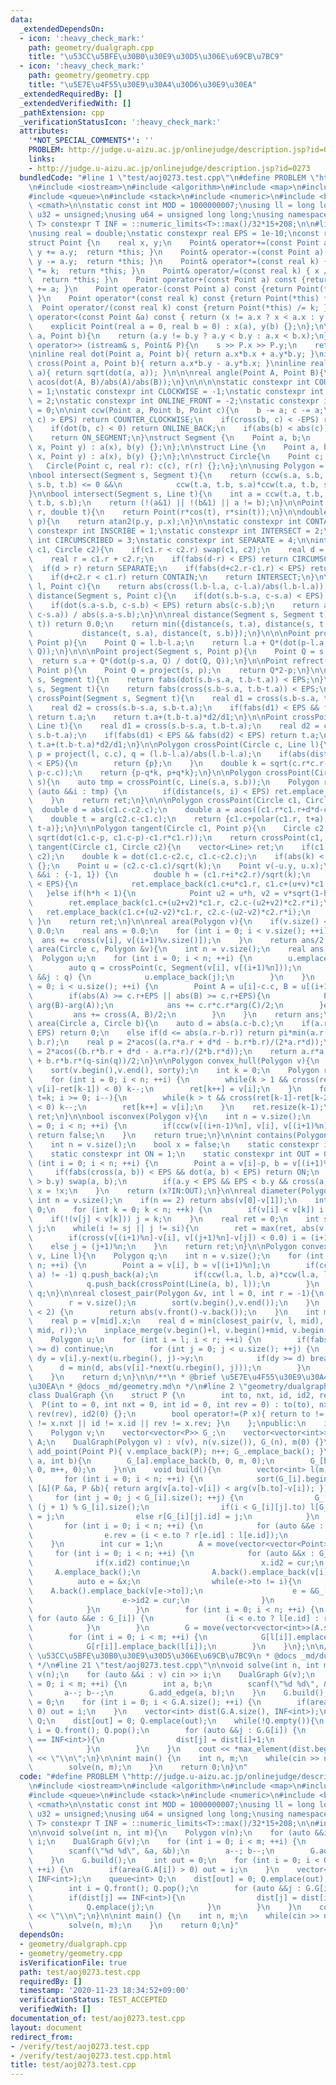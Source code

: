```yaml
---
data:
  _extendedDependsOn:
  - icon: ':heavy_check_mark:'
    path: geometry/dualgraph.cpp
    title: "\u53CC\u5BFE\u30B0\u30E9\u30D5\u306E\u69CB\u7BC9"
  - icon: ':heavy_check_mark:'
    path: geometry/geometry.cpp
    title: "\u5E7E\u4F55\u30E9\u30A4\u30D6\u30E9\u30EA"
  _extendedRequiredBy: []
  _extendedVerifiedWith: []
  _pathExtension: cpp
  _verificationStatusIcon: ':heavy_check_mark:'
  attributes:
    '*NOT_SPECIAL_COMMENTS*': ''
    PROBLEM: http://judge.u-aizu.ac.jp/onlinejudge/description.jsp?id=0273
    links:
    - http://judge.u-aizu.ac.jp/onlinejudge/description.jsp?id=0273
  bundledCode: "#line 1 \"test/aoj0273.test.cpp\"\n#define PROBLEM \"http://judge.u-aizu.ac.jp/onlinejudge/description.jsp?id=0273\"\
    \n#include <iostream>\n#include <algorithm>\n#include <map>\n#include <set>\n\
    #include <queue>\n#include <stack>\n#include <numeric>\n#include <bitset>\n#include\
    \ <cmath>\n\nstatic const int MOD = 1000000007;\nusing ll = long long;\nusing\
    \ u32 = unsigned;\nusing u64 = unsigned long long;\nusing namespace std;\n\ntemplate<class\
    \ T> constexpr T INF = ::numeric_limits<T>::max()/32*15+208;\n\n#line 1 \"geometry/geometry.cpp\"\
    \nusing real = double;\nstatic constexpr real EPS = 1e-10;\nconst real pi = acos(-1);\n\
    struct Point {\n    real x, y;\n    Point& operator+=(const Point a) { x += a.x;\
    \ y += a.y;  return *this; }\n    Point& operator-=(const Point a) { x -= a.x;\
    \ y -= a.y;  return *this; }\n    Point& operator*=(const real k) { x *= k; y\
    \ *= k;  return *this; }\n    Point& operator/=(const real k) { x /= k; y /= k;\
    \  return *this; }\n    Point operator+(const Point a) const {return Point(*this)\
    \ += a; }\n    Point operator-(const Point a) const {return Point(*this) -= a;\
    \ }\n    Point operator*(const real k) const {return Point(*this) *= k; }\n  \
    \  Point operator/(const real k) const {return Point(*this) /= k; }\n    bool\
    \ operator<(const Point &a) const { return (x != a.x ? x < a.x : y < a.y); }\n\
    \    explicit Point(real a = 0, real b = 0) : x(a), y(b) {};\n};\n\nbool sorty(Point\
    \ a, Point b){\n    return (a.y != b.y ? a.y < b.y : a.x < b.x);\n}\n\nistream&\
    \ operator>> (istream& s, Point& P){\n    s >> P.x >> P.y;\n    return s;\n}\n\
    \ninline real dot(Point a, Point b){ return a.x*b.x + a.y*b.y; }\ninline real\
    \ cross(Point a, Point b){ return a.x*b.y - a.y*b.x; }\ninline real abs(Point\
    \ a){ return sqrt(dot(a, a)); }\n\n\nreal angle(Point A, Point B){\n    return\
    \ acos(dot(A, B)/abs(A)/abs(B));\n}\n\n\n\nstatic constexpr int COUNTER_CLOCKWISE\
    \ = 1;\nstatic constexpr int CLOCKWISE = -1;\nstatic constexpr int ONLINE_BACK\
    \ = 2;\nstatic constexpr int ONLINE_FRONT = -2;\nstatic constexpr int ON_SEGMENT\
    \ = 0;\n\nint ccw(Point a, Point b, Point c){\n    b -= a; c -= a;\n    if(cross(b,\
    \ c) > EPS) return COUNTER_CLOCKWISE;\n    if(cross(b, c) < -EPS) return CLOCKWISE;\n\
    \    if(dot(b, c) < 0) return ONLINE_BACK;\n    if(abs(b) < abs(c)) return ONLINE_FRONT;\n\
    \    return ON_SEGMENT;\n}\nstruct Segment {\n    Point a, b;\n    Segment(Point\
    \ x, Point y) : a(x), b(y) {};\n};\n\nstruct Line {\n    Point a, b;\n    Line(Point\
    \ x, Point y) : a(x), b(y) {};\n};\n\nstruct Circle{\n    Point c; real r;\n \
    \   Circle(Point c, real r): c(c), r(r) {};\n};\n\nusing Polygon = vector<Point>;\n\
    \nbool intersect(Segment s, Segment t){\n    return (ccw(s.a, s.b, t.a)*ccw(s.a,\
    \ s.b, t.b) <= 0 &&\n            ccw(t.a, t.b, s.a)*ccw(t.a, t.b, s.b) <= 0);\n\
    }\n\nbool intersect(Segment s, Line t){\n    int a = ccw(t.a, t.b, s.a), b = ccw(t.a,\
    \ t.b, s.b);\n    return (!(a&1) || !(b&1) || a != b);\n}\n\nPoint polar(double\
    \ r, double t){\n    return Point(r*cos(t), r*sin(t));\n}\n\ndouble arg(Point\
    \ p){\n    return atan2(p.y, p.x);\n}\n\nstatic constexpr int CONTAIN = 0;\nstatic\
    \ constexpr int INSCRIBE = 1;\nstatic constexpr int INTERSECT = 2;\nstatic constexpr\
    \ int CIRCUMSCRIBED = 3;\nstatic constexpr int SEPARATE = 4;\n\nint intersect(Circle\
    \ c1, Circle c2){\n    if(c1.r < c2.r) swap(c1, c2);\n    real d = abs(c1.c-c2.c);\n\
    \    real r = c1.r + c2.r;\n    if(fabs(d-r) < EPS) return CIRCUMSCRIBED;\n  \
    \  if(d > r) return SEPARATE;\n    if(fabs(d+c2.r-c1.r) < EPS) return INSCRIBE;\n\
    \    if(d+c2.r < c1.r) return CONTAIN;\n    return INTERSECT;\n}\n\nreal distance(Line\
    \ l, Point c){\n    return abs(cross(l.b-l.a, c-l.a)/abs(l.b-l.a));\n}\n\n\nreal\
    \ distance(Segment s, Point c){\n    if(dot(s.b-s.a, c-s.a) < EPS) return abs(c-s.a);\n\
    \    if(dot(s.a-s.b, c-s.b) < EPS) return abs(c-s.b);\n    return abs(cross(s.b-s.a,\
    \ c-s.a)) / abs(s.a-s.b);\n}\n\nreal distance(Segment s, Segment t){\n    if(intersect(s,\
    \ t)) return 0.0;\n    return min({distance(s, t.a), distance(s, t.b),\n     \
    \           distance(t, s.a), distance(t, s.b)});\n}\n\n\nPoint project(Line l,\
    \ Point p){\n    Point Q = l.b-l.a;\n    return l.a + Q*(dot(p-l.a, Q) / dot(Q,\
    \ Q));\n}\n\n\nPoint project(Segment s, Point p){\n    Point Q = s.b-s.a;\n  \
    \  return s.a + Q*(dot(p-s.a, Q) / dot(Q, Q));\n}\n\nPoint refrect(Segment s,\
    \ Point p){\n    Point Q = project(s, p);\n    return Q*2-p;\n}\n\nbool isOrthogonal(Segment\
    \ s, Segment t){\n    return fabs(dot(s.b-s.a, t.b-t.a)) < EPS;\n}\n\nbool isparallel(Segment\
    \ s, Segment t){\n    return fabs(cross(s.b-s.a, t.b-t.a)) < EPS;\n}\n\n\nPoint\
    \ crossPoint(Segment s, Segment t){\n    real d1 = cross(s.b-s.a, t.b-t.a);\n\
    \    real d2 = cross(s.b-s.a, s.b-t.a);\n    if(fabs(d1) < EPS && fabs(d2) < EPS)\
    \ return t.a;\n    return t.a+(t.b-t.a)*d2/d1;\n}\n\nPoint crossPoint(Line s,\
    \ Line t){\n    real d1 = cross(s.b-s.a, t.b-t.a);\n    real d2 = cross(s.b-s.a,\
    \ s.b-t.a);\n    if(fabs(d1) < EPS && fabs(d2) < EPS) return t.a;\n    return\
    \ t.a+(t.b-t.a)*d2/d1;\n}\n\nPolygon crossPoint(Circle c, Line l){\n    Point\
    \ p = project(l, c.c), q = (l.b-l.a)/abs(l.b-l.a);\n    if(abs(distance(l, c.c)-c.r)\
    \ < EPS){\n        return {p};\n    }\n    double k = sqrt(c.r*c.r-dot(p-c.c,\
    \ p-c.c));\n    return {p-q*k, p+q*k};\n}\n\nPolygon crossPoint(Circle c, Segment\
    \ s){\n    auto tmp = crossPoint(c, Line(s.a, s.b));\n    Polygon ret;\n    for\
    \ (auto &&i : tmp) {\n        if(distance(s, i) < EPS) ret.emplace_back(i);\n\
    \    }\n    return ret;\n}\n\n\nPolygon crossPoint(Circle c1, Circle c2){\n  \
    \  double d = abs(c1.c-c2.c);\n    double a = acos((c1.r*c1.r+d*d-c2.r*c2.r)/(2*c1.r*d));\n\
    \    double t = arg(c2.c-c1.c);\n    return {c1.c+polar(c1.r, t+a), c1.c+polar(c1.r,\
    \ t-a)};\n}\n\nPolygon tangent(Circle c1, Point p){\n    Circle c2 = Circle(p,\
    \ sqrt(dot(c1.c-p, c1.c-p)-c1.r*c1.r));\n    return crossPoint(c1, c2);\n}\nvector<Line>\
    \ tangent(Circle c1, Circle c2){\n    vector<Line> ret;\n    if(c1.r < c2.r) swap(c1,\
    \ c2);\n    double k = dot(c1.c-c2.c, c1.c-c2.c);\n    if(abs(k) < EPS) return\
    \ {};\n    Point u = (c2.c-c1.c)/sqrt(k);\n    Point v(-u.y, u.x);\n    for (auto\
    \ &&i : {-1, 1}) {\n        double h = (c1.r+i*c2.r)/sqrt(k);\n        if(abs(h*h-1)\
    \ < EPS){\n            ret.emplace_back(c1.c+u*c1.r, c1.c+(u+v)*c1.r);\n     \
    \   }else if(h*h < 1){\n            Point u2 = u*h, v2 = v*sqrt(1-h*h);\n    \
    \        ret.emplace_back(c1.c+(u2+v2)*c1.r, c2.c-(u2+v2)*c2.r*i);\n         \
    \   ret.emplace_back(c1.c+(u2-v2)*c1.r, c2.c-(u2-v2)*c2.r*i);\n        }\n   \
    \ }\n    return ret;\n}\n\nreal area(Polygon v){\n    if(v.size() < 3) return\
    \ 0.0;\n    real ans = 0.0;\n    for (int i = 0; i < v.size(); ++i) {\n      \
    \  ans += cross(v[i], v[(i+1)%v.size()]);\n    }\n    return ans/2;\n}\n\nreal\
    \ area(Circle c, Polygon &v){\n    int n = v.size();\n    real ans = 0.0;\n  \
    \  Polygon u;\n    for (int i = 0; i < n; ++i) {\n        u.emplace_back(v[i]);\n\
    \        auto q = crossPoint(c, Segment(v[i], v[(i+1)%n]));\n        for (auto\
    \ &&j : q) {\n            u.emplace_back(j);\n        }\n    }\n    for (int i\
    \ = 0; i < u.size(); ++i) {\n        Point A = u[i]-c.c, B = u[(i+1)%u.size()]-c.c;\n\
    \        if(abs(A) >= c.r+EPS || abs(B) >= c.r+EPS){\n            Point C = polar(1,\
    \ arg(B)-arg(A));\n            ans += c.r*c.r*arg(C)/2;\n        }else {\n   \
    \         ans += cross(A, B)/2;\n        }\n    }\n    return ans;\n}\n\nreal\
    \ area(Circle a, Circle b){\n    auto d = abs(a.c-b.c);\n    if(a.r+b.r <= d +\
    \ EPS) return 0;\n    else if(d <= abs(a.r-b.r)) return pi*min(a.r, b.r)*min(a.r,\
    \ b.r);\n    real p = 2*acos((a.r*a.r + d*d - b.r*b.r)/(2*a.r*d));\n    real q\
    \ = 2*acos((b.r*b.r + d*d - a.r*a.r)/(2*b.r*d));\n    return a.r*a.r*(p-sin(p))/2\
    \ + b.r*b.r*(q-sin(q))/2;\n}\n\nPolygon convex_hull(Polygon v){\n    int n = v.size();\n\
    \    sort(v.begin(),v.end(), sorty);\n    int k = 0;\n    Polygon ret(n*2);\n\
    \    for (int i = 0; i < n; ++i) {\n        while(k > 1 && cross(ret[k-1]-ret[k-2],\
    \ v[i]-ret[k-1]) < 0) k--;\n        ret[k++] = v[i];\n    }\n    for(int i = n-2,\
    \ t=k; i >= 0; i--){\n        while(k > t && cross(ret[k-1]-ret[k-2], v[i]-ret[k-1])\
    \ < 0) k--;\n        ret[k++] = v[i];\n    }\n    ret.resize(k-1);\n    return\
    \ ret;\n}\n\nbool isconvex(Polygon v){\n    int n = v.size();\n    for (int i\
    \ = 0; i < n; ++i) {\n        if(ccw(v[(i+n-1)%n], v[i], v[(i+1)%n]) == CLOCKWISE)\
    \ return false;\n    }\n    return true;\n}\n\nint contains(Polygon v, Point p){\n\
    \    int n = v.size();\n    bool x = false;\n    static constexpr int IN = 2;\n\
    \    static constexpr int ON = 1;\n    static constexpr int OUT = 0;\n    for\
    \ (int i = 0; i < n; ++i) {\n        Point a = v[i]-p, b = v[(i+1)%n]-p;\n   \
    \     if(fabs(cross(a, b)) < EPS && dot(a, b) < EPS) return ON;\n        if(a.y\
    \ > b.y) swap(a, b);\n        if(a.y < EPS && EPS < b.y && cross(a, b) > EPS)\
    \ x = !x;\n    }\n    return (x?IN:OUT);\n}\n\nreal diameter(Polygon v){\n   \
    \ int n = v.size();\n    if(n == 2) return abs(v[0]-v[1]);\n    int i = 0, j =\
    \ 0;\n    for (int k = 0; k < n; ++k) {\n        if(v[i] < v[k]) i = k;\n    \
    \    if(!(v[j] < v[k])) j = k;\n    }\n    real ret = 0;\n    int si = i, sj =\
    \ j;\n    while(i != sj || j != si){\n        ret = max(ret, abs(v[i]-v[j]));\n\
    \        if(cross(v[(i+1)%n]-v[i], v[(j+1)%n]-v[j]) < 0.0) i = (i+1)%n;\n    \
    \    else j = (j+1)%n;\n    }\n    return ret;\n}\n\nPolygon convexCut(Polygon\
    \ v, Line l){\n    Polygon q;\n    int n = v.size();\n    for (int i = 0; i <\
    \ n; ++i) {\n        Point a = v[i], b = v[(i+1)%n];\n        if(ccw(l.a, l.b,\
    \ a) != -1) q.push_back(a);\n        if(ccw(l.a, l.b, a)*ccw(l.a, l.b, b) < 0){\n\
    \            q.push_back(crossPoint(Line(a, b), l));\n        }\n    }\n    return\
    \ q;\n}\n\nreal closest_pair(Polygon &v, int l = 0, int r = -1){\n    if(!(~r)){\n\
    \        r = v.size();\n        sort(v.begin(),v.end());\n    }\n    if(r - l\
    \ < 2) {\n        return abs(v.front()-v.back());\n    }\n    int mid = (l+r)/2;\n\
    \    real p = v[mid].x;\n    real d = min(closest_pair(v, l, mid), closest_pair(v,\
    \ mid, r));\n    inplace_merge(v.begin()+l, v.begin()+mid, v.begin()+r, sorty);\n\
    \    Polygon u;\n    for (int i = l; i < r; ++i) {\n        if(fabs(v[i].x-p)\
    \ >= d) continue;\n        for (int j = 0; j < u.size(); ++j) {\n            real\
    \ dy = v[i].y-next(u.rbegin(), j)->y;\n            if(dy >= d) break;\n      \
    \      d = min(d, abs(v[i]-*next(u.rbegin(), j)));\n        }\n        u.emplace_back(v[i]);\n\
    \    }\n    return d;\n}\n\n/**\n * @brief \u5E7E\u4F55\u30E9\u30A4\u30D6\u30E9\
    \u30EA\n * @docs _md/geometry.md\n */\n#line 2 \"geometry/dualgraph.cpp\"\n\n\
    class DualGraph {\n    struct P {\n        int to, nxt, id, id2, rev;\n      \
    \  P(int to = 0, int nxt = 0, int id = 0, int rev = 0) : to(to), nxt(nxt), id(id),\
    \ rev(rev), id2(0) {};\n        bool operator!=(P x){ return to != x.to || nxt\
    \ != x.nxt || id != x.id || rev != x.rev; }\n    };\npublic:\n    int n, m;\n\
    \    Polygon v;\n    vector<vector<P>> G_;\n    vector<vector<int>> G;\n    vector<vector<Point>>\
    \ A;\n    DualGraph(Polygon v) : v(v), n(v.size()), G_(n), m(0) {}\n\n    void\
    \ add_point(Point P){ v.emplace_back(P); n++; G_.emplace_back(); }\n    void add_edge(int\
    \ a, int b){\n        G_[a].emplace_back(b, 0, m, 0);\n        G_[b].emplace_back(a,\
    \ 0, m++, 0);\n    }\n\n    void build(){\n        vector<int> l(m), r(m);\n \
    \       for (int i = 0; i < n; ++i) {\n            sort(G_[i].begin(), G_[i].end(),\
    \ [&](P &a, P &b){ return arg(v[a.to]-v[i]) < arg(v[b.to]-v[i]); });\n       \
    \     for (int j = 0; j < G_[i].size(); ++j) {\n                G_[i][j].nxt =\
    \ (j + 1) % G_[i].size();\n                if(i < G_[i][j].to) l[G_[i][j].id]\
    \ = j;\n                else r[G_[i][j].id] = j;\n            }\n        }\n \
    \       for (int i = 0; i < n; ++i) {\n            for (auto &&e : G_[i]) {\n\
    \                e.rev = (i < e.to ? r[e.id] : l[e.id]);\n            }\n    \
    \    }\n        int cur = 1;\n        A = move(vector<vector<Point>>());\n   \
    \     for (int i = 0; i < n; ++i) {\n            for (auto &&x : G_[i]) {\n  \
    \              if(x.id2) continue;\n                x.id2 = cur;\n           \
    \     A.emplace_back();\n                A.back().emplace_back(v[i]);\n      \
    \          auto e = &x;\n                while(e->to != i){\n                \
    \    A.back().emplace_back(v[e->to]);\n                    e = &G_[e->to][G_[e->to][e->rev].nxt];\n\
    \                    e->id2 = cur;\n                }\n                cur++;\n\
    \            }\n        }\n        for (int i = 0; i < n; ++i) {\n           \
    \ for (auto &&e : G_[i]) {\n                (i < e.to ? l[e.id] : r[e.id]) = e.id2-1;\n\
    \            }\n        }\n        G = move(vector<vector<int>>(A.size()));\n\
    \        for (int i = 0; i < m; ++i) {\n            G[l[i]].emplace_back(r[i]);\n\
    \            G[r[i]].emplace_back(l[i]);\n        }\n    }\n};\n\n/**\n * @brief\
    \ \u53CC\u5BFE\u30B0\u30E9\u30D5\u306E\u69CB\u7BC9\n * @docs _md/dualgraph.md\n\
    \ */\n#line 21 \"test/aoj0273.test.cpp\"\n\nvoid solve(int n, int m){\n    Polygon\
    \ v(n);\n    for (auto &&i : v) cin >> i;\n    DualGraph G(v);\n    for (int i\
    \ = 0; i < m; ++i) {\n        int a, b;\n        scanf(\"%d %d\", &a, &b);\n \
    \       a--; b--;\n        G.add_edge(a, b);\n    }\n    G.build();\n    int out\
    \ = 0;\n    for (int i = 0; i < G.A.size(); ++i) {\n        if(area(G.A[i]) >\
    \ 0) out = i;\n    }\n    vector<int> dist(G.A.size(), INF<int>);\n    queue<int>\
    \ Q;\n    dist[out] = 0; Q.emplace(out);\n    while(!Q.empty()){\n        int\
    \ i = Q.front(); Q.pop();\n        for (auto &&j : G.G[i]) {\n            if(dist[j]\
    \ == INF<int>){\n                dist[j] = dist[i]+1;\n                Q.emplace(j);\n\
    \            }\n        }\n    }\n    cout << *max_element(dist.begin(),dist.end())\
    \ << \"\\n\";\n}\n\nint main() {\n    int n, m;\n    while(cin >> n >> m, n){\n\
    \        solve(n, m);\n    }\n    return 0;\n}\n"
  code: "#define PROBLEM \"http://judge.u-aizu.ac.jp/onlinejudge/description.jsp?id=0273\"\
    \n#include <iostream>\n#include <algorithm>\n#include <map>\n#include <set>\n\
    #include <queue>\n#include <stack>\n#include <numeric>\n#include <bitset>\n#include\
    \ <cmath>\n\nstatic const int MOD = 1000000007;\nusing ll = long long;\nusing\
    \ u32 = unsigned;\nusing u64 = unsigned long long;\nusing namespace std;\n\ntemplate<class\
    \ T> constexpr T INF = ::numeric_limits<T>::max()/32*15+208;\n\n#include \"../geometry/dualgraph.cpp\"\
    \n\nvoid solve(int n, int m){\n    Polygon v(n);\n    for (auto &&i : v) cin >>\
    \ i;\n    DualGraph G(v);\n    for (int i = 0; i < m; ++i) {\n        int a, b;\n\
    \        scanf(\"%d %d\", &a, &b);\n        a--; b--;\n        G.add_edge(a, b);\n\
    \    }\n    G.build();\n    int out = 0;\n    for (int i = 0; i < G.A.size();\
    \ ++i) {\n        if(area(G.A[i]) > 0) out = i;\n    }\n    vector<int> dist(G.A.size(),\
    \ INF<int>);\n    queue<int> Q;\n    dist[out] = 0; Q.emplace(out);\n    while(!Q.empty()){\n\
    \        int i = Q.front(); Q.pop();\n        for (auto &&j : G.G[i]) {\n    \
    \        if(dist[j] == INF<int>){\n                dist[j] = dist[i]+1;\n    \
    \            Q.emplace(j);\n            }\n        }\n    }\n    cout << *max_element(dist.begin(),dist.end())\
    \ << \"\\n\";\n}\n\nint main() {\n    int n, m;\n    while(cin >> n >> m, n){\n\
    \        solve(n, m);\n    }\n    return 0;\n}"
  dependsOn:
  - geometry/dualgraph.cpp
  - geometry/geometry.cpp
  isVerificationFile: true
  path: test/aoj0273.test.cpp
  requiredBy: []
  timestamp: '2020-11-23 18:34:52+09:00'
  verificationStatus: TEST_ACCEPTED
  verifiedWith: []
documentation_of: test/aoj0273.test.cpp
layout: document
redirect_from:
- /verify/test/aoj0273.test.cpp
- /verify/test/aoj0273.test.cpp.html
title: test/aoj0273.test.cpp
---
```


